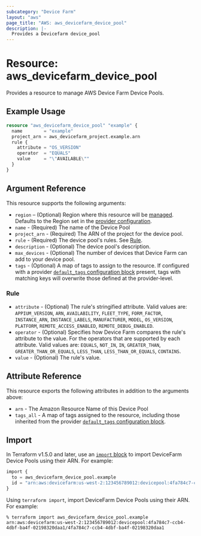 ```yaml
---
subcategory: "Device Farm"
layout: "aws"
page_title: "AWS: aws_devicefarm_device_pool"
description: |-
  Provides a Devicefarm device_pool
---
```


# Resource: aws_devicefarm_device_pool

Provides a resource to manage AWS Device Farm Device Pools.

## Example Usage

```terraform
resource "aws_devicefarm_device_pool" "example" {
  name        = "example"
  project_arn = aws_devicefarm_project.example.arn
  rule {
    attribute = "OS_VERSION"
    operator  = "EQUALS"
    value     = "\"AVAILABLE\""
  }
}
```

## Argument Reference

This resource supports the following arguments:

* `region` – (Optional) Region where this resource will be [managed](https://docs.aws.amazon.com/general/latest/gr/rande.html#regional-endpoints). Defaults to the Region set in the [provider configuration](https://registry.terraform.io/providers/hashicorp/aws/latest/docs#aws-configuration-reference).
* `name` - (Required) The name of the Device Pool
* `project_arn` - (Required) The ARN of the project for the device pool.
* `rule` - (Required) The device pool's rules. See [Rule](#rule).
* `description` - (Optional) The device pool's description.
* `max_devices` - (Optional) The number of devices that Device Farm can add to your device pool.
* `tags` - (Optional) A map of tags to assign to the resource. If configured with a provider [`default_tags` configuration block](https://registry.terraform.io/providers/hashicorp/aws/latest/docs#default_tags-configuration-block) present, tags with matching keys will overwrite those defined at the provider-level.

### Rule

* `attribute` - (Optional) The rule's stringified attribute. Valid values are: `APPIUM_VERSION`, `ARN`, `AVAILABILITY`, `FLEET_TYPE`, `FORM_FACTOR`, `INSTANCE_ARN`, `INSTANCE_LABELS`, `MANUFACTURER`, `MODEL`, `OS_VERSION`, `PLATFORM`, `REMOTE_ACCESS_ENABLED`, `REMOTE_DEBUG_ENABLED`.
* `operator` - (Optional) Specifies how Device Farm compares the rule's attribute to the value. For the operators that are supported by each attribute. Valid values are: `EQUALS`, `NOT_IN`, `IN`, `GREATER_THAN`, `GREATER_THAN_OR_EQUALS`, `LESS_THAN`, `LESS_THAN_OR_EQUALS`, `CONTAINS`.
* `value` - (Optional) The rule's value.

## Attribute Reference

This resource exports the following attributes in addition to the arguments above:

* `arn` - The Amazon Resource Name of this Device Pool
* `tags_all` - A map of tags assigned to the resource, including those inherited from the provider [`default_tags` configuration block](https://registry.terraform.io/providers/hashicorp/aws/latest/docs#default_tags-configuration-block).

## Import

In Terraform v1.5.0 and later, use an [`import` block](https://developer.hashicorp.com/terraform/language/import) to import DeviceFarm Device Pools using their ARN. For example:

```terraform
import {
  to = aws_devicefarm_device_pool.example
  id = "arn:aws:devicefarm:us-west-2:123456789012:devicepool:4fa784c7-ccb4-4dbf-ba4f-02198320daa1/4fa784c7-ccb4-4dbf-ba4f-02198320daa1"
}
```

Using `terraform import`, import DeviceFarm Device Pools using their ARN. For example:

```console
% terraform import aws_devicefarm_device_pool.example arn:aws:devicefarm:us-west-2:123456789012:devicepool:4fa784c7-ccb4-4dbf-ba4f-02198320daa1/4fa784c7-ccb4-4dbf-ba4f-02198320daa1
```
